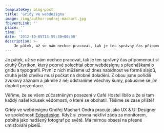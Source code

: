 ```yaml
---
templateKey: blog-post
title: 'Gridy ve webdesignu'
image: /img/author-ondrej-machart.jpg
fbEventLink: ''
place: ''
time: ''
date: '2012-10-05T13:59:30+00:00'
description: >-
    Je pátek, už se nám nechce pracovat, tak je ten správný čas připomenout si druhý Čtvrtkon, který poprvé polechtal obor webdesignu s přednáškami o gridu a typografii. První z nich můžeme...
---
```

Je pátek, už se nám nechce pracovat, tak je ten správný čas připomenout si druhý Čtvrtkon, který poprvé polechtal obor webdesignu s přednáškami o gridu a typografii. První z nich můžeme už dnes nabídnout ve formě slajdů, druhá ještě chvilku musí počkat na drobné doladění. Z obou jsme pořídili zvukový záznam a jakmile z něj odstraníme všechny šumy, pokusíme se jím doplnit prezentace.

Věříme, že se všem zúčastněným posezení v Café Hostel líbilo a že si tam každý našel kousek vědomostí, o které se obohatil. Těšíme se zase příště!

Gridy ve webdesignu Ondřej Machart Ondra pracuje jako UX & UI Designer ve společnosti [Edgedesign](http://edgedesign.cz "Edgedesign.cz"). Když si zrovna nekřiví záda za monitorem, pobíhá jako nadšený fotograf po světě. Má mírnou obsesi na přesné umisťování pixelů.